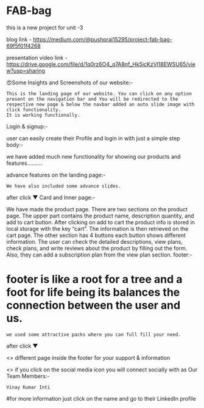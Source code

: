 # FAB-bag
this is a new project for unit -3

blog link - https://medium.com/@pushpraj15295/project-fab-bag-69f5f01f4268


presentation video link - https://drive.google.com/file/d/1q0rz6O4_q7A8nf_Hk5jcKzVl18EWSU65/view?usp=sharing

😍Some Insights and Screenshots of our website:-

    This is the landing page of our website. You can click on any option present on the navigation bar and You will be redirected to the respective new page & below the navbar added an auto slide image with click functionality.
    It is working functionally.

Login & signup:-

user can easily create their Profile and login in with just a simple step
body:-

we have added much new functionality for showing our products and features……….

advance features on the landing page:-

    We have also included some advance slides.

after click ▼
Card and Inner page:-

We have made the product page. There are two sections on the product page. The upper part contains the product name, description quantity, and add to cart button. After clicking on add to cart the product info is stored in local storage with the key “cart”. The information is then retrieved on the cart page. The other section has 4 buttons each button shows different information. The user can check the detailed descriptions, view plans, check plans, and write reviews about the product by filling out the form. Also, they can add a subscription plan from the view plan section.
footer:-

# footer is like a root for a tree and a foot for life being its balances the connection between the user and us.

    we used some attractive packs where you can full fill your need.

after click ▼

<> different page inside the footer for your support & information

<> if you click on the social media icon you will connect socially with as
Our Team Members:-

    Vinay Kumar Inti

#for more information just click on the name and go to their LinkedIn profile

